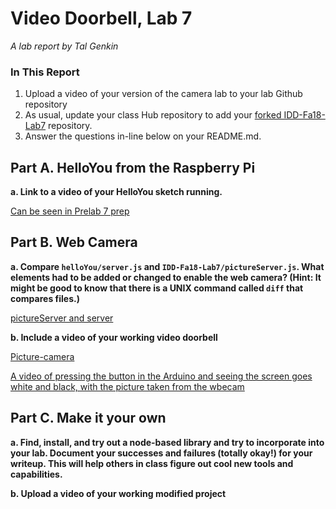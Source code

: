 # Video Doorbell, Lab 7

*A lab report by Tal Genkin*

### In This Report

1. Upload a video of your version of the camera lab to your lab Github repository
1. As usual, update your class Hub repository to add your [forked IDD-Fa18-Lab7](/FAR-Lab/IDD-Fa18-Lab7) repository.
1. Answer the questions in-line below on your README.md.

## Part A. HelloYou from the Raspberry Pi

**a. Link to a video of your HelloYou sketch running.**

[Can be seen in Prelab 7 prep](https://github.com/TalGenkin/Interactive--Device-Design/blob/master/Lab7Prep.md)

## Part B. Web Camera

**a. Compare `helloYou/server.js` and `IDD-Fa18-Lab7/pictureServer.js`. What elements had to be added or changed to enable the web camera? (Hint: It might be good to know that there is a UNIX command called `diff` that compares files.)**

[pictureServer and server](https://github.com/TalGenkin/Interactive--Device-Design/blob/master/pictureServerandServer.png)

**b. Include a video of your working video doorbell**

[Picture-camera](https://github.com/TalGenkin/Interactive--Device-Design/blob/master/cameraPicture.png)

[A video of pressing the button in the Arduino and seeing the screen goes white and black, with the picture taken from the wbecam](https://youtu.be/Tw60-grqKYY)

## Part C. Make it your own

**a. Find, install, and try out a node-based library and try to incorporate into your lab. Document your successes and failures (totally okay!) for your writeup. This will help others in class figure out cool new tools and capabilities.**

**b. Upload a video of your working modified project**
